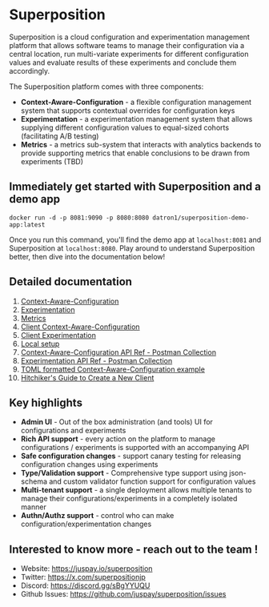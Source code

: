 # Superposition
Superposition is a cloud configuration and experimentation management platform that allows software teams to manage their configuration via a central location, run multi-variate experiments for different configuration values and evaluate results of these experiments and conclude them accordingly.

The Superposition platform comes with three components:

* **Context-Aware-Configuration** - a flexible configuration management system that supports contextual overrides for configuration keys
* **Experimentation** - a experimentation management system that allows supplying different configuration values to equal-sized cohorts (facilitating A/B testing)
* **Metrics** - a metrics sub-system that interacts with analytics backends to provide supporting metrics that enable conclusions to be drawn from experiments (TBD)

## Immediately get started with Superposition and a demo app

```
docker run -d -p 8081:9090 -p 8080:8080 datron1/superposition-demo-app:latest
```

Once you run this command, you'll find the demo app at `localhost:8081` and Superposition at `localhost:8080`. Play around to understand Superposition better, then dive into the documentation below!

## Detailed documentation
1. [Context-Aware-Configuration](docs/context-aware-config.md)
2. [Experimentation](docs/experimentation.md)
3. [Metrics](docs/metrics.md)
4. [Client Context-Aware-Configuration](docs/client-context-aware-configuration.md)
4. [Client Experimentation](docs/client-experimentation.md)
5. [Local setup](docs/setup.md)
6. [Context-Aware-Configuration API Ref - Postman Collection](postman/cac.postman_collection.json)
7. [Experimentation API Ref - Postman Collection](postman/experimentation-platform.postman_collection.json)
8. [TOML formatted Context-Aware-Configuration example](docs/cac-toml.md)
9. [Hitchiker's Guide to Create a New Client](docs/creating-client.md)

## Key highlights
* **Admin UI** - Out of the box administration (and tools) UI for configurations and experiments
* **Rich API support** - every action on the platform to manage configurations / experiments is supported with an accompanying API
* **Safe configuration changes** - support canary testing for releasing configuration changes using experiments
* **Type/Validation support** - Comprehensive type support using json-schema and custom validator function support for configuration values
* **Multi-tenant support** - a single deployment allows multiple tenants to manage their configurations/experiments in a completely isolated manner
* **Authn/Authz support** - control who can make configuration/experimentation changes

## Interested to know more - reach out to the team !
* Website: https://juspay.io/superposition
* Twitter: https://x.com/superpositionjp
* Discord: https://discord.gg/sBgYYUQU
* Github Issues: https://github.com/juspay/superposition/issues
